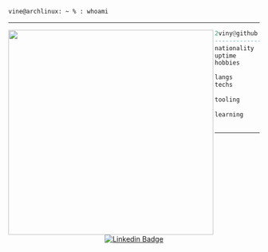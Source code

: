 <!-- Template credits: https://github.com/ashtrath -->

```sh
vine@archlinux: ~ % : whoami
```

---

<img align="left" src="https://github.com/2viny.png" width="411" />

```haskell
2viny@github
------------------------------
nationality  • brazilian
uptime       • 21 years
hobbies      • gaming, coding, songs

langs        • python, javascript, sql, c/c++
techs        • express, react, nodejs,
               redux, docker 
tooling      • postgres, rabbitmq,
               redis, git, nvim
learning     • cybersec, networking
               software architecture

```

---

<div align="center">
  
  [![Linkedin Badge](https://img.shields.io/badge/LinkedIn-blue?style=for-the-badge&logo=linkedin&logoColor=white)](https://www.linkedin.com/in/vinicius-mohr)

</div>
